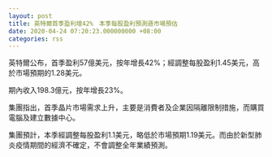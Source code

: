 ```yaml
---
layout: post
title: 英特爾首季盈利增42%　本季每股盈利預測遜市場預估
date: 2020-04-24 07:20:23.000000000 +08:00
categories: rss
---
```


英特爾公布，首季盈利57億美元，按年增長42%；經調整每股盈利1.45美元，高於市場預期的1.28美元。

期內收入198.3億元，按年增長23%。

集團指出，首季晶片市場需求上升，主要是消費者及企業因隔離限制措施，而購買電腦及建立數據中心。

集團預計，本季經調整每股盈利1.1美元，略低於市場預期1.19美元。而由於新型肺炎疫情期間的經濟不確定，不會調整全年業績預測。
